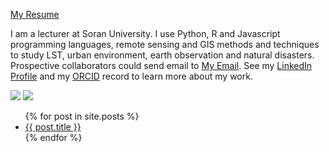 [My Resume](https://azad77.github.io/AzadRasul.io/Resume/)

I am a lecturer at Soran University. I use Python, R and Javascript programming languages, remote sensing and GIS methods and techniques to study LST, urban environment, earth observation and natural disasters. Prospective collaborators could send email to [My Email](azad.rasul@soran.edu.iq). See my [LinkedIn Profile](https://www.linkedin.com/in/azad-rasul-1860abb1/)
and my [ORCID](https://orcid.org/0000-0001-5141-0577) record to learn more about my work.

<img src="https://octodex.github.com/images/pythocat.png" style="max-width:100%;height:auto">
<img src="https://software.nasa.gov/img/rstk/remote.sensing.png" style="max-width:100%;height:auto">
<ul>
  {% for post in site.posts %}
    <li>
      <a href="/github-pages-with-jekyll{{ post.url }}">{{ post.title }}</a>
    </li>
  {% endfor %}
</ul>
